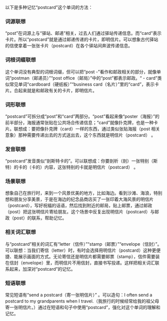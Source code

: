 以下是多种记忆“postcard”这个单词的方法：

### 词源联想
“post”在词源上与“驿站、邮递”相关，过去人们通过驿站传递信息。而“card”表示卡片。所以“postcard”就是通过邮递传递的卡片，即明信片。可以想象古代驿站的信使拿着一张张卡片（postcard）在各个驿站间奔波传递信息。 

### 词根词缀联想 
这个单词没有典型的词根词缀，但可以把“post -”看作和邮政相关的部分，就像单词“postman（邮递员）”“post office（邮局）”中的“post”都表示邮政。“ - card”类似常见单词“cardboard（硬纸板）”“business card（名片）”里的“card”，表示卡片。合起来就是和邮政有关的卡片，即明信片。 

### 词形联想 
“postcard”可拆分成“post”和“card”两部分。“post”看起来像“poster（海报）”的前半部分，海报通常张贴在公共场合传递信息；“card”就像扑克牌，也是一种卡片。联想成：要把像扑克牌（card）一样的东西，通过类似张贴海报（post 相关意象）那种需要传递出去的方式送出去，这个东西就是明信片（postcard） 。 

### 发音联想 
“postcard”发音类似“剖斯特卡的”。可以联想成：你要剖析（剖）一张特别（斯特）的卡的（卡的）内容，这张特别的卡就是明信片（postcard） 。 

### 场景联想 
想象自己在旅行时，来到一个风景优美的地方，比如海边。看到沙滩、海浪，特别想和朋友分享美景，于是在海边的纪念品商店买了一张印着大海风景的明信片（postcard），写好祝福的话语，然后找到附近的邮局，贴上邮票，通过邮政（post）把这张明信片寄给朋友。这个场景中反复出现明信片（postcard）与邮政（post）的联系，帮助记忆。 

### 相关词汇联想 
与“postcard”相关的词汇有“letter（信件）”“stamp（邮票）”“envelope（信封）”。可以联想：当我们寄信（letter）时，有时会选择用明信片（postcard）这种更便捷、能展示画面的方式。无论寄信还是明信片都需要邮票（stamp），信件需要装在信封（envelope）里，而明信片不用信封，直接书写投递。这样把相关词汇联系起来，加深对“postcard”的记忆。 

### 短语联想 
常见短语有“send a postcard（寄一张明信片）” 。可以造句：I often send a postcard to my grandparents when I travel.（我旅行的时候经常给我的祖父母寄一张明信片。）通过在短语和句子中使用“postcard”，强化对这个单词的理解和记忆。 